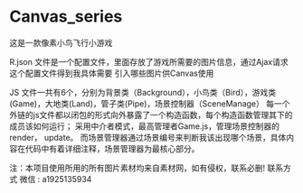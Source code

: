 # Canvas_series
这是一款像素小鸟飞行小游戏

R.json 文件是一个配置文件，里面存放了游戏所需要的图片信息，通过Ajax请求这个配置文件得到我具体需要
引入哪些图片供Canvas使用

JS 文件一共有6个，分别为背景类（Background），小鸟类（Bird），游戏类(Game)，大地类(Land)，管子类(Pipe)，场景控制器（SceneManage）
每一个外链的js文件都以闭包的形式向外暴露了一个构造函数，每个构造函数管理其下的成员该如何运行；
采用中介者模式，最高管理者Game.js，管理场景控制器的render， update。
而场景管理器通过场景编号来判断我该出现哪个场景，具体内容在代码中有着详细注释，场景管理器为最核心部分。

注：本项目使用所用的所有图片素材均来自素材网，如有侵权，联系必删!
联系方式
微信 : a1925135934
